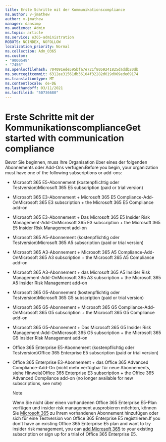 ```yaml
---
title: Erste Schritte mit der Kommunikationscompliance
ms.author: v-jmathew
author: v-jmathew
manager: dansimp
ms.audience: Admin
ms.topic: article
ms.service: o365-administration
ROBOTS: NOINDEX, NOFOLLOW
localization_priority: Normal
ms.collection: Adm_O365
ms.custom:
- "9000549"
- "7456"
ms.openlocfilehash: 704091ede595bfa7e721f8059241825daddb20db
ms.sourcegitcommit: 6312ee31561db36104f32282d019d069ede69174
ms.translationtype: MT
ms.contentlocale: de-DE
ms.lasthandoff: 03/11/2021
ms.locfileid: "50736680"
---
```

# <a name="get-started-with-communication-compliance"></a><span data-ttu-id="29fda-102">Erste Schritte mit der Kommunikationscompliance</span><span class="sxs-lookup"><span data-stu-id="29fda-102">Get started with communication compliance</span></span>

<span data-ttu-id="29fda-103">Bevor Sie beginnen, muss Ihre Organisation über eines der folgenden Abonnements oder Add-Ons verfügen:</span><span class="sxs-lookup"><span data-stu-id="29fda-103">Before you begin, your organization must have one of the following subscriptions or add-ons:</span></span>

* <span data-ttu-id="29fda-104">Microsoft 365 E5-Abonnement (kostenpflichtig oder Testversion)</span><span class="sxs-lookup"><span data-stu-id="29fda-104">Microsoft 365 E5 subscription (paid or trial version)</span></span>
* <span data-ttu-id="29fda-105">Microsoft 365 E3-Abonnement + Microsoft 365 E5 Compliance-Add-On</span><span class="sxs-lookup"><span data-stu-id="29fda-105">Microsoft 365 E3 subscription + the Microsoft 365 E5 Compliance add-on</span></span>
* <span data-ttu-id="29fda-106">Microsoft 365 E3-Abonnement + Das Microsoft 365 E5 Insider Risk Management-Add-On</span><span class="sxs-lookup"><span data-stu-id="29fda-106">Microsoft 365 E3 subscription + the Microsoft 365 E5 Insider Risk Management add-on</span></span>
* <span data-ttu-id="29fda-107">Microsoft 365 A5-Abonnement (kostenpflichtig oder Testversion)</span><span class="sxs-lookup"><span data-stu-id="29fda-107">Microsoft 365 A5 subscription (paid or trial version)</span></span>
* <span data-ttu-id="29fda-108">Microsoft 365 A3-Abonnement + Microsoft 365 A5 Compliance-Add-On</span><span class="sxs-lookup"><span data-stu-id="29fda-108">Microsoft 365 A3 subscription + the Microsoft 365 A5 Compliance add-on</span></span>
* <span data-ttu-id="29fda-109">Microsoft 365 A3-Abonnement + das Microsoft 365 A5 Insider Risk Management-Add-On</span><span class="sxs-lookup"><span data-stu-id="29fda-109">Microsoft 365 A3 subscription + the Microsoft 365 A5 Insider Risk Management add-on</span></span>
* <span data-ttu-id="29fda-110">Microsoft 365 G5-Abonnement (kostenpflichtig oder Testversion)</span><span class="sxs-lookup"><span data-stu-id="29fda-110">Microsoft 365 G5 subscription (paid or trial version)</span></span>
* <span data-ttu-id="29fda-111">Microsoft 365 G5-Abonnement + Microsoft 365 G5 Compliance-Add-On</span><span class="sxs-lookup"><span data-stu-id="29fda-111">Microsoft 365 G5 subscription + the Microsoft 365 G5 Compliance add-on</span></span>
* <span data-ttu-id="29fda-112">Microsoft 365 G5-Abonnement + Das Microsoft 365 G5 Insider Risk Management-Add-On</span><span class="sxs-lookup"><span data-stu-id="29fda-112">Microsoft 365 G5 subscription + the Microsoft 365 G5 Insider Risk Management add-on</span></span>
* <span data-ttu-id="29fda-113">Office 365 Enterprise E5-Abonnement (kostenpflichtig oder Testversion)</span><span class="sxs-lookup"><span data-stu-id="29fda-113">Office 365 Enterprise E5 subscription (paid or trial version)</span></span>
* <span data-ttu-id="29fda-114">Office 365 Enterprise E3-Abonnement + das Office 365 Advanced Compliance-Add-On (nicht mehr verfügbar für neue Abonnements, siehe Hinweis)</span><span class="sxs-lookup"><span data-stu-id="29fda-114">Office 365 Enterprise E3 subscription + the Office 365 Advanced Compliance add-on (no longer available for new subscriptions, see note)</span></span>

    > [!NOTE]
    > <span data-ttu-id="29fda-115">Wenn Sie nicht über einen vorhandenen Office 365 Enterprise E5-Plan verfügen und insider risk management ausprobieren möchten, können Sie [Microsoft 365](https://go.microsoft.com/fwlink/?linkid=2130508) zu Ihrem vorhandenen Abonnement hinzufügen oder sich für eine Testversion von Office 365 Enterprise E5 registrieren.</span><span class="sxs-lookup"><span data-stu-id="29fda-115">If you don't have an existing Office 365 Enterprise E5 plan and want to try insider risk management, you can [add Microsoft 365](https://go.microsoft.com/fwlink/?linkid=2130508) to your existing subscription or sign up for a trial of Office 365 Enterprise E5.</span></span>
